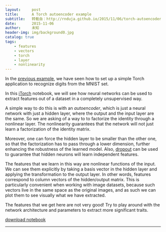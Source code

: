 ```yaml
---
layout:     post
title:      A Torch autoencoder example
subtitle:   转载自：http://rnduja.github.io/2015/11/06/torch-autoencoder/
date:       2015-11-06
author:     未知
header-img: img/background0.jpg
catalog: true
tags:
    - features
    - vectors
    - torch
    - layer
    - nonlinearity
---
```


In the [previous example](http://rnduja.github.io/2015/10/13/torch-mnist), we have seen how to set up a simple Torch application to recognize digits from the MNIST set.

In this [iTorch](https://github.com/facebook/iTorch) notebook, we will see how neural networks can be used to extract features out of a dataset in a completely
unsupervised way.

A simple way to do this is with an *autoencoder*, which is just a neural network with just a hidden layer, where the output and the input layer are the same. So we
are asking of a way to to factorize the identity through a nonlinear layer. The nonlinearity guarantees that the network will not just learn a factorization of the
identity matrix.

Moreover, one can force the hidden layer to be smaller than the other one, so that the factorization has to pass through a lower dimension,
further enhancing the robustness of the learned model. Also, [dropout](https://www.cs.toronto.edu/~hinton/absps/JMLRdropout.pdf) can be used
to guarantee that hidden neurons will learn independent features.

The features that we learn in this way are nonlinear functions of the input. We can see them explicitly by taking a basis vector in the hidden layer and
applying the transformation to the output layer. In other words, features correspond to column vectors of the hidden/output matrix. This is particularly
convenient when working with image datasets, because such vectors live in the same space as the original images, and as such we can plot them to see
visually what we have extracted.

The features that we get here are not very good! Try to play around with the network architecture and parameters to extract more significant traits.


[ download notebook](http://rnduja.github.io/files/autoencoder.ipynb)


---

